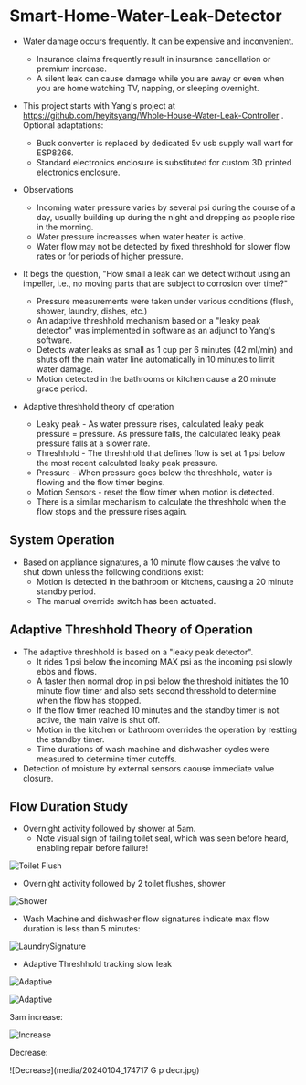 # Smart-Home-Water-Leak-Detector

- Water damage occurs frequently. It can be expensive and inconvenient.
	- Insurance claims frequently result in insurance cancellation or premium increase.
	- A silent leak can cause damage while you are away or even when you are home watching TV, napping, or sleeping overnight.

- This project starts with Yang's project at https://github.com/heyitsyang/Whole-House-Water-Leak-Controller .  Optional adaptations:
	- Buck converter is replaced by dedicated 5v usb supply wall wart for ESP8266.
  	- Standard electronics enclosure is substituted for custom 3D printed electronics enclosure.

- Observations
  	- Incoming water pressure varies by several psi during the course of a day, usually building up during the night and dropping as people rise in the morning.
  	- Water pressure increasses when water heater is active.
  	- Water flow may not be detected by fixed threshhold for slower flow rates or for periods of higher pressure.
  	  
- It begs the question, "How small a leak can we detect without using an impeller, i.e., no moving parts that are subject to corrosion over time?"
	- Pressure measurements were taken under various conditions (flush, shower, laundry, dishes, etc.)
	- An adaptive threshhold mechanism based on a "leaky peak detector" was implemented in software as an adjunct to Yang's software.
	- Detects water leaks as small as 1 cup per 6 minutes (42 ml/min) and shuts off the main water line automatically in 10 minutes to limit water damage.
   	- Motion detected in the bathrooms or kitchen cause a 20 minute grace period.

- Adaptive threshhold theory of operation
  	- Leaky peak - As water pressure rises, calculated leaky peak pressure = pressure.  As pressure falls, the calculated leaky peak pressure falls at a slower rate.
  	- Threshhold - The threshhold that defines flow is set at 1 psi below the most recent calculated leaky peak pressure.
  	- Pressure - When pressure goes below the threshhold, water is flowing and the flow timer begins.
  	- Motion Sensors - reset the flow timer when motion is detected.
  	- There is a similar mechanism to calculate the threshhold when the flow stops and the pressure rises again.
 
## System Operation
- Based on appliance signatures, a 10 minute flow causes the valve to shut down unless the following conditions exist:
	- Motion is detected in the bathroom or kitchens, causing a 20 minute standby period.
	- The manual override switch has been actuated.

## Adaptive Threshhold Theory of Operation
- The adaptive threshhold is based on a "leaky peak detector".
 	- It rides 1 psi below the incoming MAX psi as the incoming psi slowly ebbs and flows.
  	- A faster then normal drop in psi below the threshold initiates the 10 minute flow timer and also sets second thresshold to determine when the flow has stopped.
   	- If the flow timer reached 10 minutes and the standby timer is not active, the main valve is shut off.
   	- Motion in the kitchen or bathroom overrides the operation by restting the standby timer.
   	- Time durations of wash machine and dishwasher cycles were measured to determine timer cutoffs.
- Detection of moisture by external sensors caouse immediate valve closure. 



## Flow Duration Study
- Overnight activity followed by shower at 5am.
	- Note visual sign of failing toilet seal, which was seen before heard, enabling repair before failure!
   
![Toilet Flush](media/ToiLeak.jpg)

- Overnight activity followed by 2 toilet flushes, shower

![Shower](media/ToiLeak2.jpg)

- Wash Machine and dishwasher flow signatures indicate max flow duration is less than 5 minutes:

![LaundrySignature](media/LaundrySignature.jpg)

- Adaptive Threshhold tracking slow leak
  
![Adaptive](media/AdaptiveThreshhold2.jpg)

![Adaptive](media/AdaptiveThreshhold.jpg)

3am increase:

![Increase](media/20240104_165739%20Home%20p%20Incr.jpg)

Decrease:

![Decrease](media/20240104_174717 G p decr.jpg)



